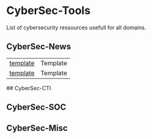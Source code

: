 # CyberSec-Tools
List of cybersecurity ressources usefull for all domains.

## CyberSec-News
<table>
    <tr>
        <td>
            <a href="https://www.abuseipdb.com/" target="_blank">template</a>
        </td>
        <td>
            Template
        </td>
    </tr>
    <tr>
        <td>
            <a href="https://www.abuseipdb.com/" target="_blank">template</a>
        </td>
        <td>
            Template
        </td>
    </tr>
</table>
## CyberSec-CTI

## CyberSec-SOC

## CyberSec-Misc

